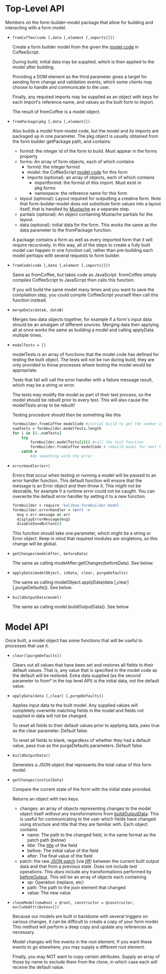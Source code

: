 
# Top-Level API
Members on the form-builder-model package that allow for building and interacting with a form model.

* `fromCoffee(code [,data [,element [,imports]]])`

    Create a form builder model from the given the [model code](ModelCode.md) in CoffeeScript.
    
    During build, initial data may be supplied, which is then applied to the model after building.
    
    Providing a DOM element as the third parameter gives a target for sending form change and validation events, which some clients may choose to handle and communicate to the user.
    
    Finally, any required imports may be supplied as an object with keys for each import's reference name, and values as the built form to import.
    
    The result of fromCoffee is a model object.    

* `fromPackage(pkg [,data [,element]])`

    Also builds a model from model code, but the model and its imports are packaged up in one parameter.  The pkg object is usually obtained from the form builder getPackage path, and contains:
    
    * formid: the integer id of the form to build. Must appear in the forms property
    * forms: An array of form objects, each of which contains
        * formid: the integer formid
        * model: the CoffeeScript [model code](ModelCode.md) for this form
        * imports (optional): an array of objects, each of which contains
            * importformid: the formid of this import.  Must exist in pkg.forms
            * namespace: the reference name for this form
    * layout (optional): Layout required for outputting a creative form.  Note that form-builder-model does not substitute form values into a layout itself, that is handled by [Mustache](https://github.com/balihoo-anewman/mustache.js) as a separate step.
    * partials (optional): An object containing Mustache partials for the layout.
    * data (optional): initial data for the form. This works the same as the data parameter to the fromPackage function.
    
    A package contains a form as well as every imported form that it will require recursively.  In this way, all of the steps to create a fully built model can happen in one function call, rather than pre-building each model perhaps with several requests to form builder.

* `fromCode(code [,data [,element [,imports]]])`

    Same as fromCoffee, but takes code as JavaScript.  fromCoffee simply compiles CoffeeScript to JavaScript then calls this function.
    
    If you will build the same model many times and you want to save the compilation step, you could compile CoffeeScript yourself then call this function instead.
    
* `mergeData(dataA, dataB)`

    Merges two data objects together, for example if a form's input data should be an amalgam of different sources.  Merging data then applying all at once works the same as building a model and calling applyData multiple times.

* `modelTests = []`

    modelTests is an array of functions that the model code has defined for testing the built object.  The tests will not be run during build, they are only provided to those processes where testing the model would be appropriate.
    
    Tests that fail will call the error handler with a failure message result, which may be a string or error.
    
    The tests may modify the model as part of their test process, so the model should be rebuilt prior to every test.  This will also cause the modelTests array to be rebuilt!
    
    Testing procedure should then be something like this
    ```coffeescript
    formbuilder.fromCoffee modelCode #initial build to get the number of tests.
    numTests = formbuilder.modelTests.length
    for i in [0..numTests]
        try
            formbuilder.modelTests[i]() #call the test function
            formbuilder.fromCoffee modelCode # rebuild model for next test
        catch e
            #do something with the error
    ```
 
* `errorHandler(err)`

    Errors that occur when testing or running a model will be passed to an error handler function.  This default function will ensure that the message is an Error object and then throw it.  This might not be desirable, for example if a runtime error could not be caught.  You can overwrite the default error handler by setting it to a new function.
    
    ```coffeescript
    formbuilder = require 'balihoo-formbuilder-model'
    formbuilder.errorHandler = (err) ->
      msg = err.message or err
      displayErrorMessage(msg)
      disableSaveButtons()
    ```
    
    This function should take one parameter, which might be a string or Error object.  Keep in mind that required modules are singletons, so this change will be global.
    
* `getChanges(modelAfter, beforeData)`
    
    The same as calling modelAfter.getChanges(beforeData).  See below.

* `applyData(modelObject, inData, clear, purgeDefaults)`<a name='applyData'></a>        

    The same as calling modelObject.applyData(data [,clear] [,purgeDefaults]).  See below.

* `buildOutputData(model)`<a name='buildOutputData'></a> 

    The same as calling model.buildOutputData().  See below


# Model API
Once built, a model object has some functions that will be useful to processes that use it.

* `clear([purgeDefaults])`

    Clears out all values that have been set and restores all fields to their default values.  That is, any value that is specified in the model code as the default will be restored. Extra data supplied (as the second parameter to from* in the top level API) is the initial data, not the default value.


* `applyData(data [,clear] [,purgeDefaults])`

    Applies input data to the built model.  Any supplied values will completely overwrite matching fields in the model and fields not supplied in data will not be changed.
    
    To reset all fields to their default values prior to applying data, pass true as the clear parameter.  Default false.
    
    To reset all fields to blank, regardless of whether they had a default value, pass true as the purgeDefaults parameters.  Default false.


* `buildOutputData()`

    Generates a JSON object that represents the total value of this form model.


* `getChanges(initialData)`

    Compare the current state of the form with the initial state provided.
    
    Returns an object with two keys.
    
    * changes: an array of objects representing changes to the model object itself _without_ any transformations from [buildOutputData](#buildOutputData).  This is useful for communicating to the user which fields have changed using structure and title that they are familiar with.  Each object contains
        * name: The path to the changed field, in the same format as the patch path (below)
        * title: The [title](ModelCode.md#title) of the field
        * before: The initial value of the field
        * after: The final value of the field
    * patch: the raw [JSON patch](https://tools.ietf.org/html/rfc6902) (via [jiff](https://www.npmjs.com/package/jiff#diff)) between the current built output data and that from a previous state.  Does not include test operations.  This _does_ include any transformations performed by [beforeOutput](ModelCode.md#beforeInputOutput).  This will be an array of objects each containing
        * op: Operation (replace, etc)
        * path: The path to the json element that changed
        * value: The new value
    
    
    
* `cloneModel(newRoot = @root, constructor = @constructor, excludeAttributes=[])`

    Because our models are built in backbone with several triggers on various changes, it can be difficult to create a copy of your form model.  This method will perform a deep copy and update any references as necessary.
    
    Model changes will fire events in the root element.  If you want these events to go elsewhere, you may supply a different root element.
    
    Finally, you may NOT want to copy certain attributes.  Supply an array of those by name to exclude them from the clone, in which case each will receive the default value.
